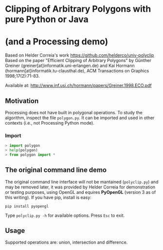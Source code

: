 # Clipping of Arbitrary Polygons with pure Python or Java 
# (and a Processing demo)

Based on Helder Correia's work https://github.com/helderco/univ-polyclip
Based on the paper "Efficient Clipping of Arbitrary Polygons" by Günther Greiner (greiner[at]informatik.uni-erlangen.de) and Kai Hormann (hormann[at]informatik.tu-clausthal.de), ACM Transactions on Graphics 1998;17(2):71-83.

Available at: <http://www.inf.usi.ch/hormann/papers/Greiner.1998.ECO.pdf>


## Motivation

Processing does not have built in polygonal operations.
To study the algorithm, inspect the file `polygon.py`. It can be imported and used in other contexts (i.e., not Processing Python mode).

### Import

```python
> import polygon
> help(polygon)
> from polygon import *
```
## The original command line demo

The original command line interface will not be mantained (`polyclip.py`) and may be removed later, it was provided by Helder Correia for demonstration or testing purposes, using OpenGL and equires **PyOpenGL** (version 3 as of this writing). If you have pip, install is easy:

`pip install pyopengl`

Type `polyclip.py -h` for available options. Press `Esc` to exit.

## Usage

Supported operations are: union, intersection and difference.

